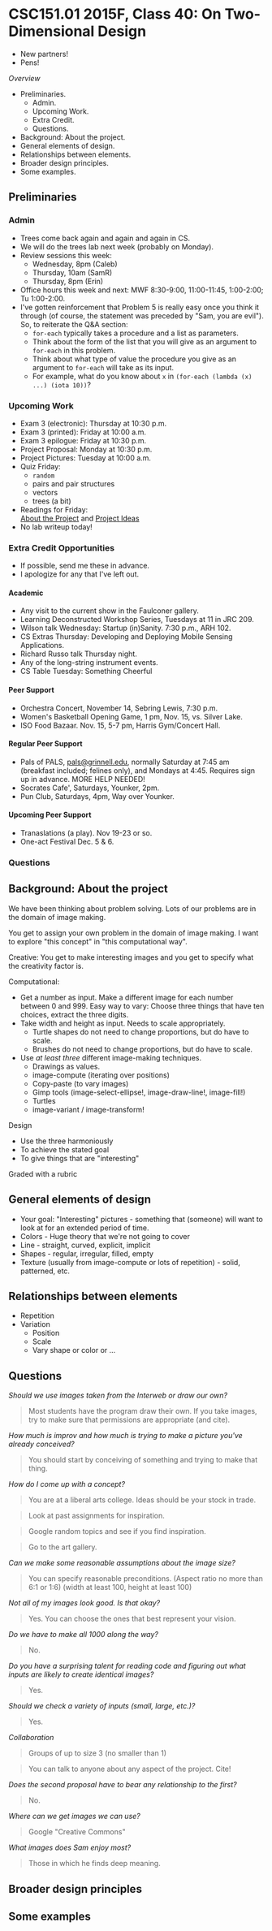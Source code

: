 CSC151.01 2015F, Class 40: On Two-Dimensional Design
====================================================

* New partners!
* Pens!

_Overview_

* Preliminaries.
    * Admin.
    * Upcoming Work.
    * Extra Credit.
    * Questions.
* Background: About the project.
* General elements of design.
* Relationships between elements.
* Broader design principles.
* Some examples.

Preliminaries
-------------

### Admin

* Trees come back again and again and again in CS.
* We will do the trees lab next week (probably on Monday).
* Review sessions this week:
    * Wednesday, 8pm (Caleb)
    * Thursday, 10am (SamR)
    * Thursday, 8pm (Erin)
* Office hours this week and next: MWF 8:30-9:00, 11:00-11:45, 1:00-2:00;
  Tu 1:00-2:00.
* I've gotten reinforcement that Problem 5 is really easy once you think
  it through (of course, the statement was preceded by "Sam, you are evil").  
  So, to reiterate the Q&A section: 
    * `for-each` typically takes a procedure and a list as parameters.
    * Think about the form of the list that you will give as an argument to
      `for-each` in this problem.
    * Think about what type of value the procedure you give as an argument 
      to `for-each` will take as its input.
    * For example, what do you know about `x` in 
      `(for-each (lambda (x) ...) (iota 10))`?

### Upcoming Work

* Exam 3 (electronic): Thursday at 10:30 p.m.
* Exam 3 (printed): Friday at 10:00 a.m.
* Exam 3 epilogue: Friday at 10:30 p.m.
* Project Proposal: Monday at 10:30 p.m.
* Project Pictures: Tuesday at 10:00 a.m.
* Quiz Friday:
    * `random`
    * pairs and pair structures
    * vectors
    * trees (a bit)
* Readings for Friday:  
  [About the Project](../assignments/project.html) and
  [Project Ideas](../readings/project-ideas-reading.html)
* No lab writeup today!

### Extra Credit Opportunities

* If possible, send me these in advance.
* I apologize for any that I've left out.

#### Academic

* Any visit to the current show in the Faulconer gallery.
* Learning Deconstructed Workshop Series, Tuesdays at 11 in JRC 209.
* Wilson talk Wednesday: Startup (in)Sanity.  7:30 p.m., ARH 102.
* CS Extras Thursday: Developing and Deploying Mobile Sensing Applications.
* Richard Russo talk Thursday night.
* Any of the long-string instrument events.
* CS Table Tuesday: Something Cheerful

#### Peer Support

* Orchestra Concert, November 14, Sebring Lewis, 7:30 p.m.
* Women's Basketball Opening Game, 1 pm, Nov. 15, vs. Silver Lake.
* ISO Food Bazaar.  Nov. 15, 5-7 pm, Harris Gym/Concert Hall.

#### Regular Peer Support

* Pals of PALS, pals@grinnell.edu, normally Saturday at 7:45 am (breakfast
  included; felines only), and Mondays at 4:45.  Requires sign up in 
  advance.    MORE HELP NEEDED!
* Socrates Cafe', Saturdays, Younker, 2pm.
* Pun Club, Saturdays, 4pm, Way over Younker.

#### Upcoming Peer Support

* Tranaslations (a play).  Nov 19-23 or so.
* One-act Festival Dec. 5 & 6.

### Questions

Background: About the project
-----------------------------

We have been thinking about problem solving.  Lots of our problems are
in the domain of image making.

You get to assign your own problem in the domain of image making.  I want
to explore "this concept" in "this computational way".

Creative: You get to make interesting images and you get to specify what
the creativity factor is.

Computational: 

* Get a number as input.  Make a different image for each number between
  0 and 999.  Easy way to vary: Choose three things that have ten
  choices, extract the three digits.
* Take width and height as input.  Needs to scale appropriately.
    * Turtle shapes do not need to change proportions, but do have
      to scale.
    * Brushes do not need to change proportions, but do have to scale.
* Use *at least three* different image-making techniques.
    * Drawings as values.
    * image-compute (iterating over positions)
    * Copy-paste (to vary images)
    * Gimp tools (image-select-ellipse!, image-draw-line!, image-fill!)
    * Turtles
    * image-variant / image-transform!

Design

* Use the three harmoniously
* To achieve the stated goal
* To give things that are "interesting"

Graded with a rubric

General elements of design
--------------------------

* Your goal: "Interesting" pictures - something that (someone) will want
  to look at for an extended period of time.
* Colors - Huge theory that we're not going to cover
* Line - straight, curved, explicit, implicit
* Shapes - regular, irregular, filled, empty
* Texture (usually from image-compute or lots of repetition) - solid, 
  patterned, etc.

Relationships between elements
------------------------------

* Repetition
* Variation
    * Position
    * Scale
    * Vary shape or color or ...

Questions
---------

_Should we use images taken from the Interweb or draw our own?_

> Most students have the program draw their own.  If you take images, 
  try to make sure that permissions are appropriate (and cite).

_How much is improv and how much is trying to make a picture you've already conceived?_

> You should start by conceiving of something and trying to make that thing.

_How do I come up with a concept?_

> You are at a liberal arts college.  Ideas should be your stock in trade.

> Look at past assignments for inspiration.

> Google random topics and see if you find inspiration.

> Go to the art gallery.

_Can we make some reasonable assumptions about the image size?_

> You can specify reasonable preconditions.  (Aspect ratio no more than
  6:1 or 1:6) (width at least 100, height at least 100)

_Not all of my images look good.  Is that okay?_

> Yes.  You can choose the ones that best represent your vision.

_Do we have to make all 1000 along the way?_

> No.

_Do you have a surprising talent for reading code and figuring out what
 inputs are likely to create identical images?_

> Yes.

_Should we check a variety of inputs (small, large, etc.)?_

> Yes.

_Collaboration_

> Groups of up to size 3 (no smaller than 1)

> You can talk to anyone about any aspect of the project.  Cite!

_Does the second proposal have to bear any relationship to the first?_

> No.

_Where can we get images we can use?_

> Google "Creative Commons"

_What images does Sam enjoy most?_

> Those in which he finds deep meaning.

Broader design principles
-------------------------

Some examples
-------------

